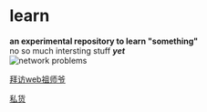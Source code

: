 # learn
<b>an experimental repository to learn <b>"something"</b></b>
<br>no so much intersting stuff <b>_yet_</b></br>
<img alt="network problems" src="https://tse1-mm.cn.bing.net/th/id/R-C.7ac0792b7b69f38d75564230eb23886b?rik=SYDSz2D83%2fqPSw&riu=http%3a%2f%2fwww.haofaba.com%2fuploads%2fallimg%2f170822%2f1-1FR2100249.png&ehk=i1v6GYq61M5VkYD0U9gxMuSdHvJ01uC3CgchWlooH5Y%3d&risl=&pid=ImgRaw&r=0">  

[拜访web祖师爷](http://info.cern.ch/hypertext/WWW/TheProject.html "the first wedpage")  

[私货](http://github.com/Vincent-zz/learning/blob/master/movies.md)